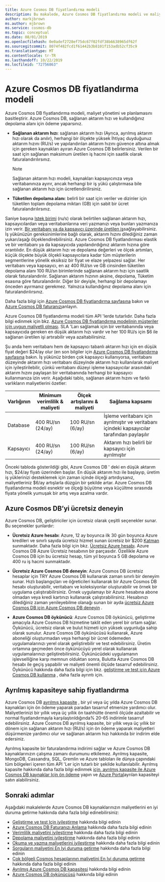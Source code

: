 ```yaml
---
title: Azure Cosmos DB fiyatlandırma modeli
description: Bu makalede, Azure Cosmos DB fiyatlandırma modeli ve maliyet yönetimi ile maliyet planlamasını nasıl basitleştireceğinizi açıklanmaktadır.
author: markjbrown
ms.author: mjbrown
ms.service: cosmos-db
ms.topic: conceptual
ms.date: 08/01/2019
ms.openlocfilehash: 0e0adef2728ef75dc67f02fdf38b6638965df62f
ms.sourcegitcommit: 8074f482fcd1f61442b3b8101f153adb52cf35c9
ms.translationtype: MT
ms.contentlocale: tr-TR
ms.lasthandoff: 10/22/2019
ms.locfileid: "72756863"
---
```

# <a name="pricing-model-in-azure-cosmos-db"></a>Azure Cosmos DB fiyatlandırma modeli 

Azure Cosmos DB fiyatlandırma modeli, maliyet yönetimi ve planlamasını basitleştirir. Azure Cosmos DB, sağlanan aktarım hızı ve kullandığınız depolama alanı için ödeme yaparsınız.

* **Sağlanan aktarım hızı**: sağlanan aktarım hızı (Ayrıca, ayrılmış aktarım hızı olarak da anılır), herhangi bir ölçekte yüksek İhtiyaç duyduğunuz aktarım hızını (RU/s) ve yapılandırılan aktarım hızını güvence altına almak için gereken kaynakları ayıran Azure Cosmos DB belirlersiniz. Verilen bir saat için sağlanan maksimum üretilen iş hacmi için saatlik olarak faturalandırılırsınız.

   > [!NOTE]
   > Sağlanan aktarım hızı modeli, kaynakları kapsayıcınıza veya veritabanınıza ayırır, ancak herhangi bir iş yükü çalıştırmasa bile sağlanan aktarım hızı için ücretlendirilirsiniz.

* **Tüketilen depolama alanı**: belirli bir saat için veriler ve dizinler için tüketilen toplam depolama miktarı (GB) için sabit bir ücret faturalandırılırsınız.

Saniye başına [Istek birimi](request-units.md) (ru/s) olarak belirtilen sağlanan aktarım hızı, kapsayıcılardan veya veritabanlarına veri yazmanızı veya bunları yazmanıza izin verir. [Bir veritabanı ya da kapsayıcı üzerinde üretilen iş](set-throughput.md)sağlayabilirsiniz. İş yükünüzün gereksinimlerine bağlı olarak, aktarım hızını dilediğiniz zaman yukarı/aşağı ölçeklendirebilirsiniz. Azure Cosmos DB fiyatlandırması elastik ve bir veritabanı ya da kapsayıcıda yapılandırdığınız aktarım hızına göre orantılıdır. En düşük aktarım hızı ve depolama değerleri ve ölçek artımları, küçük ölçekte büyük ölçekli kapsayıcılara kadar tüm müşterilerin segmentlerine yönelik eksiksiz bir fiyat ve elaze yelpazesi sağlar. Her veritabanı veya kapsayıcı, en az 400 RU/sn ve GB cinsinden tüketilen depolama alanı 100 RU/sn birimlerinde sağlanan aktarım hızı için saatlik olarak faturalandırılır. Sağlanan aktarım hızının aksine, depolama, Tüketim esasına göre faturalandırılır. Diğer bir deyişle, herhangi bir depolamayı önceden ayırmanız gerekmez. Yalnızca kullandığınız depolama alanı için faturalandırılırsınız.

Daha fazla bilgi için [Azure Cosmos DB fiyatlandırma sayfasına](https://azure.microsoft.com/pricing/details/cosmos-db/) bakın ve [Azure Cosmos DB faturanızı](understand-your-bill.md)anlayın.

Azure Cosmos DB fiyatlandırma modeli tüm API 'lerde tutarlıdır. Daha fazla bilgi edinmek için bkz. [Azure Cosmos DB fiyatlandırma modelinin müşteriler için uygun maliyetli olması](total-cost-ownership.md). SLA 'Ları sağlamak için bir veritabanında veya kapsayıcıda gereken en düşük aktarım hızı vardır ve her 100 RU/s için $6 ile sağlanan üretilen işi artırabilir veya azaltabilirsiniz.

Şu anda hem veritabanı hem de kapsayıcı tabanlı aktarım hızı için en düşük fiyat değeri $24/ay olur (en son bilgiler için [Azure Cosmos DB fiyatlandırma sayfasına](https://azure.microsoft.com/pricing/details/cosmos-db/) bakın. İş yükünüz birden çok kapsayıcı kullanıyorsa, veritabanı düzeyinde aktarım hızı veritabanı düzeyinde aktarım hızı kullanılarak maliyet için iyileştirilebilir, çünkü veritabanı düzeyi işleme kapsayıcılar arasındaki aktarım hızını paylaşan bir veritabanında herhangi bir kapsayıcı kullanmanıza izin verir. Aşağıdaki tablo, sağlanan aktarım hızını ve farklı varlıkların maliyetlerini özetler:

|**Varlığının**  | **Minimum verimlilik & maliyeti** |**Ölçek artışlarını & maliyeti** |**Sağlama kapsamı** |
|---------|---------|---------|-------|
|Database    | 400 RU/sn (24/ay)    | 100 RU/sn (6/ay)   |İşleme veritabanı için ayrılmıştır ve veritabanı içindeki kapsayıcılar tarafından paylaşılır |
|Kapsayıcı     | 400 RU/sn (24/ay)    | 100 RU/sn (6/ay)  |Aktarım hızı belirli bir kapsayıcı için ayrılmıştır |

Önceki tabloda gösterildiği gibi, Azure Cosmos DB ' deki en düşük aktarım hızı, $24/ay fiyatı üzerinden başlar. En düşük aktarım hızı ile başlayıp, üretim iş yüklerinizi desteklemek için zaman içinde ölçeği artırdıysanız, maliyetleriniz $6/ay artışlarla düzgün bir şekilde artar. Azure Cosmos DB fiyatlandırma modeli esnektir ve ölçeği büyütme veya küçültme sırasında fiyata yönelik yumuşak bir artış veya azalma vardır.

## <a name="try-azure-cosmos-db-for-free"></a>Azure Cosmos DB’yi ücretsiz deneyin 

Azure Cosmos DB, geliştiriciler için ücretsiz olarak çeşitli seçenekler sunar. Bu seçenekler şunlardır:

* **Ücretsiz Azure hesabı**: Azure, 12 ay boyunca ilk 30 gün boyunca Azure kredileri ve sınırlı sayıda ücretsiz hizmet sunan ücretsiz bir $200 [Katman](https://azure.microsoft.com/free/) sunmaktadır. Daha fazla bilgi için bkz. [Ücretsiz Azure hesabı](../billing/billing-avoid-charges-free-account.md). Azure Cosmos DB Azure Ücretsiz hesabının bir parçasıdır. Özellikle Azure Cosmos DB için bu ücretsiz hesap, tüm yıl boyunca 5 GB depolama ve 400 ru iş hacmi sunmaktadır. 

* **Ücretsiz Azure Cosmos DB deneyin**: Azure Cosmos DB ücretsiz hesaplar için TRY Azure Cosmos DB kullanarak zaman sınırlı bir deneyim sunar. Hızlı başlangıçları ve öğreticileri kullanarak bir Azure Cosmos DB hesabı oluşturabilir, veritabanı ve koleksiyonlar oluşturabilir ve örnek bir uygulama çalıştırabilirsiniz. Örnek uygulamayı bir Azure hesabına abone olmadan veya kredi kartınızı kullanarak çalıştırabilirsiniz. Hesabınızı dilediğiniz zaman yenileyebilme olanağı sunan bir ayda [ücretsiz Azure Cosmos DB için Azure Cosmos DB deneyin](https://azure.microsoft.com/try/cosmosdb/) .

* **Azure Cosmos DB öykünücü**: Azure Cosmos DB öykünücü, geliştirme amacıyla Azure Cosmos DB hizmetine taklit eden yerel bir ortam sağlar. Öykünücü, ücretsiz olarak ve bulut hizmeti için yüksek uygunluğa sahip olarak sunulur. Azure Cosmos DB öykünücüsü kullanarak, Azure aboneliği oluşturmadan veya herhangi bir ücret ödemeden uygulamalarınızı yerel olarak geliştirebilir ve test edebilirsiniz. Üretim ortamına geçmeden önce öykünücüyü yerel olarak kullanarak uygulamalarınızı geliştirebilirsiniz. Öykünücüdeki uygulamanın işlevselliğine karşı memnun olduktan sonra, Bulutta Azure Cosmos DB hesabı ile geçiş yapabilir ve maliyeti önemli ölçüde tasarruf edebilirsiniz. Öykünücü hakkında daha fazla bilgi için bkz. [geliştirme ve test için Azure Cosmos DB kullanma](local-emulator.md) , daha fazla ayrıntı için.

## <a name="pricing-with-reserved-capacity"></a>Ayrılmış kapasiteye sahip fiyatlandırma

Azure Cosmos DB [ayrılmış kapasite](cosmos-db-reserved-capacity.md) , bir yıl veya üç yılda Azure Cosmos DB kaynakları için ön ödeme yaparak paradan tasarruf etmenize yardımcı olur. Maliyetlerinizi bir yıllık veya üç yıllık ön taahhütte önemli ölçüde azaltabilir ve normal fiyatlandırmayla karşılaştırıldığında% 20-65 indirimle tasarruf edebilirsiniz. Azure Cosmos DB ayrılmış kapasite, bir yıllık veya üç yıllık bir dönem için sağlanan aktarım hızı (RU/s) için ön ödeme yaparak maliyetleri düşürmenize yardımcı olur ve sağlanan aktarım hızı hakkında bir indirim elde edersiniz. 

Ayrılmış kapasite bir faturalandırma indirimi sağlar ve Azure Cosmos DB kaynaklarınızın çalışma zamanı durumunu etkilemez. Ayrılmış kapasite, MongoDB, Cassandra, SQL, Gremlin ve Azure tabloları ile dünya çapındaki tüm bölgeleri içeren tüm API 'Ler için tutarlı bir şekilde kullanılabilir. Ayrılmış kapasite hakkında daha fazla bilgi edinmek [için, ayrılmış kapasite ile Azure Cosmos DB kaynaklar Için ön ödeme](cosmos-db-reserved-capacity.md) yapın ve [Azure Portal](https://portal.azure.com/)ayrılan kapasiteyi satın alabilirsiniz.

## <a name="next-steps"></a>Sonraki adımlar

Aşağıdaki makalelerde Azure Cosmos DB kaynaklarınızın maliyetlerini en iyi duruma getirme hakkında daha fazla bilgi edinebilirsiniz:

* [Geliştirme ve test Için iyileştirme](optimize-dev-test.md) hakkında bilgi edinin
* [Azure Cosmos DB Faturanızı Anlama](understand-your-bill.md) hakkında daha fazla bilgi edinin
* [Verimlilik maliyetini iyileştirme](optimize-cost-throughput.md) hakkında daha fazla bilgi edinin
* [Depolama maliyetini iyileştirme](optimize-cost-storage.md) hakkında daha fazla bilgi edinin
* [Okuma ve yazma maliyetlerini iyileştirme](optimize-cost-reads-writes.md) hakkında daha fazla bilgi edinin
* [Sorguların maliyetini En Iyi duruma getirme](optimize-cost-queries.md) hakkında daha fazla bilgi edinin
* [Çok bölgeli Cosmos hesaplarının maliyetini En Iyi duruma getirme](optimize-cost-regions.md) hakkında daha fazla bilgi edinin
* [Ayrılmış Azure Cosmos DB kapasitesi](cosmos-db-reserved-capacity.md) hakkında bilgi edinin
* [Azure Cosmos DB öykünücüsü](local-emulator.md) hakkında bilgi edinin
